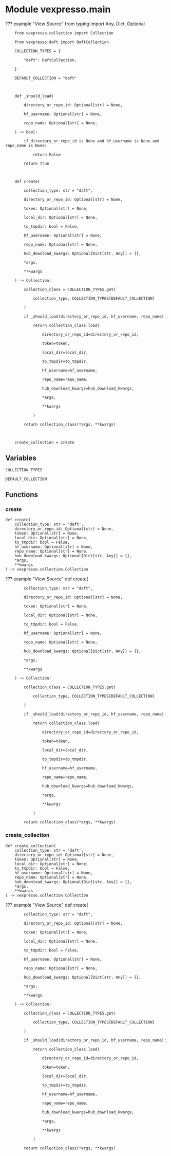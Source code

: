# Module vexpresso.main

??? example "View Source"
        from typing import Any, Dict, Optional

        from vexpresso.collection import Collection

        from vexpresso.daft import DaftCollection

        COLLECTION_TYPES = {

            "daft": DaftCollection,

        }

        DEFAULT_COLLECTION = "daft"

        

        def _should_load(

            directory_or_repo_id: Optional[str] = None,

            hf_username: Optional[str] = None,

            repo_name: Optional[str] = None,

        ) -> bool:

            if directory_or_repo_id is None and hf_username is None and repo_name is None:

                return False

            return True

        

        def create(

            collection_type: str = "daft",

            directory_or_repo_id: Optional[str] = None,

            token: Optional[str] = None,

            local_dir: Optional[str] = None,

            to_tmpdir: bool = False,

            hf_username: Optional[str] = None,

            repo_name: Optional[str] = None,

            hub_download_kwargs: Optional[Dict[str, Any]] = {},

            *args,

            **kwargs

        ) -> Collection:

            collection_class = COLLECTION_TYPES.get(

                collection_type, COLLECTION_TYPES[DEFAULT_COLLECTION]

            )

            if _should_load(directory_or_repo_id, hf_username, repo_name):

                return collection_class.load(

                    directory_or_repo_id=directory_or_repo_id,

                    token=token,

                    local_dir=local_dir,

                    to_tmpdir=to_tmpdir,

                    hf_username=hf_username,

                    repo_name=repo_name,

                    hub_download_kwargs=hub_download_kwargs,

                    *args,

                    **kwargs

                )

            return collection_class(*args, **kwargs)

        

        create_collection = create

## Variables

```python3
COLLECTION_TYPES
```

```python3
DEFAULT_COLLECTION
```

## Functions

    
### create

```python3
def create(
    collection_type: str = 'daft',
    directory_or_repo_id: Optional[str] = None,
    token: Optional[str] = None,
    local_dir: Optional[str] = None,
    to_tmpdir: bool = False,
    hf_username: Optional[str] = None,
    repo_name: Optional[str] = None,
    hub_download_kwargs: Optional[Dict[str, Any]] = {},
    *args,
    **kwargs
) -> vexpresso.collection.Collection
```

??? example "View Source"
        def create(

            collection_type: str = "daft",

            directory_or_repo_id: Optional[str] = None,

            token: Optional[str] = None,

            local_dir: Optional[str] = None,

            to_tmpdir: bool = False,

            hf_username: Optional[str] = None,

            repo_name: Optional[str] = None,

            hub_download_kwargs: Optional[Dict[str, Any]] = {},

            *args,

            **kwargs

        ) -> Collection:

            collection_class = COLLECTION_TYPES.get(

                collection_type, COLLECTION_TYPES[DEFAULT_COLLECTION]

            )

            if _should_load(directory_or_repo_id, hf_username, repo_name):

                return collection_class.load(

                    directory_or_repo_id=directory_or_repo_id,

                    token=token,

                    local_dir=local_dir,

                    to_tmpdir=to_tmpdir,

                    hf_username=hf_username,

                    repo_name=repo_name,

                    hub_download_kwargs=hub_download_kwargs,

                    *args,

                    **kwargs

                )

            return collection_class(*args, **kwargs)

    
### create_collection

```python3
def create_collection(
    collection_type: str = 'daft',
    directory_or_repo_id: Optional[str] = None,
    token: Optional[str] = None,
    local_dir: Optional[str] = None,
    to_tmpdir: bool = False,
    hf_username: Optional[str] = None,
    repo_name: Optional[str] = None,
    hub_download_kwargs: Optional[Dict[str, Any]] = {},
    *args,
    **kwargs
) -> vexpresso.collection.Collection
```

??? example "View Source"
        def create(

            collection_type: str = "daft",

            directory_or_repo_id: Optional[str] = None,

            token: Optional[str] = None,

            local_dir: Optional[str] = None,

            to_tmpdir: bool = False,

            hf_username: Optional[str] = None,

            repo_name: Optional[str] = None,

            hub_download_kwargs: Optional[Dict[str, Any]] = {},

            *args,

            **kwargs

        ) -> Collection:

            collection_class = COLLECTION_TYPES.get(

                collection_type, COLLECTION_TYPES[DEFAULT_COLLECTION]

            )

            if _should_load(directory_or_repo_id, hf_username, repo_name):

                return collection_class.load(

                    directory_or_repo_id=directory_or_repo_id,

                    token=token,

                    local_dir=local_dir,

                    to_tmpdir=to_tmpdir,

                    hf_username=hf_username,

                    repo_name=repo_name,

                    hub_download_kwargs=hub_download_kwargs,

                    *args,

                    **kwargs

                )

            return collection_class(*args, **kwargs)